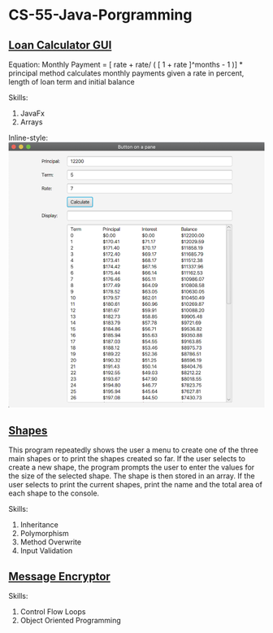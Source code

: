 # CS-55-Java-Porgramming

## [Loan Calculator GUI](https://github.com/TonyAlarcon/CS-55-Java-Porgramming-/blob/master/Loan%20Calculator%20GUI/GUI%20Loan%20Cal.java)

Equation: Monthly Payment = [ rate + rate/ ( [ 1 + rate ]^months - 1 )] * principal
method calculates monthly payments given a rate in percent, length of loan term and initial balance

Skills:

1. JavaFx
2. Arrays

Inline-style: 
![alt text](https://github.com/TonyAlarcon/CS-55-Java-Porgramming-/blob/master/Loan%20Calculator%20GUI/GUI%20Image.png "Logo Title Text 1")


## [Shapes](https://github.com/TonyAlarcon/CS-55-Java-Porgramming-/blob/master/Shapes.java)

This program repeatedly shows the user a menu to create one of the three main 
shapes or to print the shapes created so far. If the user selects to create a new shape, 
the program prompts the user to enter the values for the size of the selected shape. 
The shape is then stored in an array. If the user selects to print the current shapes, 
print the name and the total area of each shape to the console.

Skills:

1. Inheritance
2. Polymorphism
3. Method Overwrite
4. Input Validation


## [Message Encryptor](https://github.com/TonyAlarcon/CS-55-Java-Porgramming-/blob/master/SecretMessage.java)

Skills:

1. Control Flow Loops
2. Object Oriented Programming

  
